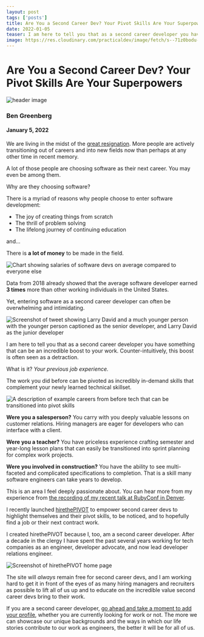 ```yaml
---
layout: post 
tags: ['posts']
title: Are You a Second Career Dev? Your Pivot Skills Are Your Superpowers
date: 2022-01-05
teaser: I am here to tell you that as a second career developer you have something that can be an incredible boost to your work. Counter-intuitively, this boost is often seen as a detraction.
image: https://res.cloudinary.com/practicaldev/image/fetch/s--71z0bodu--/c_imagga_scale,f_auto,fl_progressive,h_420,q_auto,w_1000/https://dev-to-uploads.s3.amazonaws.com/uploads/articles/dg7cvizczuobas8r7i31.png
---
```


# Are You a Second Career Dev? Your Pivot Skills Are Your Superpowers

![header image](https://res.cloudinary.com/practicaldev/image/fetch/s--71z0bodu--/c_imagga_scale,f_auto,fl_progressive,h_420,q_auto,w_1000/https://dev-to-uploads.s3.amazonaws.com/uploads/articles/dg7cvizczuobas8r7i31.png)

### Ben Greenberg
#### January 5, 2022

We are living in the midst of the [great resignation](https://hbr.org/2021/09/who-is-driving-the-great-resignation). More people are actively transitioning out of careers and into new fields now than perhaps at any other time in recent memory.

A lot of those people are choosing software as their next career. You may even be among them.

Why are they choosing software?

There is a myriad of reasons why people choose to enter software development:

* The joy of creating things from scratch
* The thrill of problem solving
* The lifelong journey of continuing education

and...

There is **a lot of money** to be made in the field.

![Chart showing salaries of software devs on average compared to everyone else](https://dev-to-uploads.s3.amazonaws.com/uploads/articles/890z8jnf8yj5t5bya2if.png)

Data from 2018 already showed that the average software developer earned **3 times** more than other working individuals in the United States.

Yet, entering software as a second career developer can often be overwhelming and intimidating.

![Screenshot of tweet showing Larry David and a much younger person with the younger person captioned as the senior developer, and Larry David as the junior developer](https://dev-to-uploads.s3.amazonaws.com/uploads/articles/a9rasd5o8zrkgit21sjd.png)

I am here to tell you that as a second career developer you have something that can be an incredible boost to your work. Counter-intuitively, this boost is often seen as a detraction.

What is it? *Your previous job experience.*

The work you did before can be pivoted as incredibly in-demand skills that complement your newly learned technical skillset.

![A description of example careers from before tech that can be transitioned into pivot skills](https://dev-to-uploads.s3.amazonaws.com/uploads/articles/8zys0aciinoy8hm9f58e.png)

**Were you a salesperson?** You carry with you deeply valuable lessons on customer relations. Hiring managers are eager for developers who can interface with a client.

**Were you a teacher?** You have priceless experience crafting semester and year-long lesson plans that can easily be transitioned into sprint planning for complex work projects.

**Were you involved in construction?** You have the ability to see multi-faceted and complicated specifications to completion. That is a skill many software engineers can take years to develop.

This is an area I feel deeply passionate about. You can hear more from my experience from [the recording of my recent talk at RubyConf in Denver](https://www.youtube.com/watch?v=_YhBMu43Lm4).

I recently launched [hirethePIVOT](https://hirethepivot.com) to empower second career devs to highlight themselves and their pivot skills, to be noticed, and to hopefully find a job or their next contract work.

I created hirethePIVOT because I, too, am a second career developer. After a decade in the clergy I have spent the past several years working for tech companies as an engineer, developer advocate, and now lead developer relations engineer.

![Screenshot of hirethePIVOT home page](https://dev-to-uploads.s3.amazonaws.com/uploads/articles/wn0eo2krsinr41zviljk.png)

The site will *always* remain free for second career devs, and I am working hard to get it in front of the eyes of as many hiring managers and recruiters as possible to lift all of us up and to educate on the incredible value second career devs bring to their work.

If you are a second career developer, [go ahead and take a moment to add your profile](https://hirethepivot.com/users/sign_up), whether you are currently looking for work or not. The more we can showcase our unique backgrounds and the ways in which our life stories contribute to our work as engineers, the better it will be for all of us.
